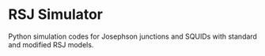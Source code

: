# RSJ Simulator
 Python simulation codes for Josephson junctions and SQUIDs with standard and modified RSJ models.
